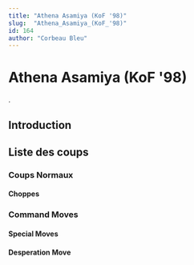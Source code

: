 ```yaml
---
title: "Athena Asamiya (KoF '98)"
slug:  "Athena_Asamiya_(KoF_'98)"
id: 164
author: "Corbeau Bleu"
---
```


# Athena Asamiya (KoF '98)

.

## Introduction

## Liste des coups

### Coups Normaux

#### Choppes

### Command Moves

#### Special Moves

#### Desperation Move

